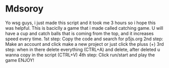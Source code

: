 # Mdsoroy
Yo wsg guys, i just made this script and it took me 3 hours so i hope this was helpful. This is baciclly a game that i made called catching game.
U will have a cup and catch balls that is coming from the top, and it increases speed every time.
1st step: Copy the code and search for p5js.org
2nd step: Make an account and click make a new project or just click the pluss (+)
3rd step: when in there delete everything (CTRL+A) and delete, after deleted u wanna copy in the script (CTRL+V)
4th step: Click run/start and play the game ENJOY!
